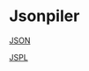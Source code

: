 # Jsonpiler

[JSON](https://github.com/HAL-G1THuB/jsonpiler/blob/main/examples/json/README.md)

[JSPL](https://github.com/HAL-G1THuB/jsonpiler/blob/main/examples/jspl/README.md)
